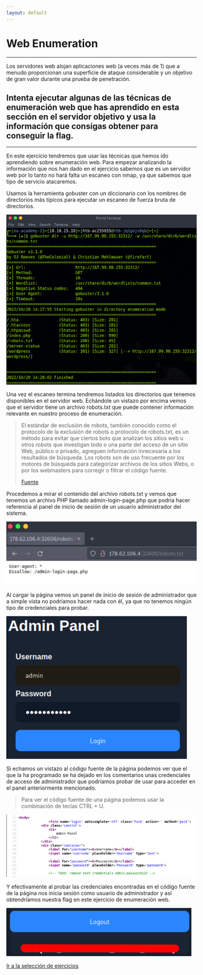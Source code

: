 ```yaml
---
layout: default
---
```


# Web Enumeration
---
Los servidores web alojan aplicaciones web (a veces más de 1) que a menudo proporcionan una superficie de ataque considerable y un objetivo de gran valor durante una prueba de penetración.

## Intenta ejecutar algunas de las técnicas de enumeración web que has aprendido en esta sección en el servidor objetivo y usa la información que consigas obtener para conseguir la flag.
---
En este ejercicio tendremos que usar las técnicas que hemos ido aprendiendo sobre enumeración web. Para empezar analizando la información que nos han dado en el ejercicio sabemos que es un servidor web por lo tanto no hará falta un escaneo con nmap, ya que sabemos que tipo de servicio atacaremos.

Usamos la herramienta gobuster con un diccionario con los nombres de directorios más típicos para ejecutar un escaneo de fuerza bruta de directorios.

![comando gobuster!](/assets/images/WebEnnumeration/01.png "Comando usado en gobuster para hacer fuerza bruta y sacar la estructura de directorios que tiene el servicio web usando un diccionario.")

Una vez el escaneo termina tendremos listados los directorios que tenemos disponibles en el servidor web. Echándole un vistazo por encima vemos que el servidor tiene un archivo robots.txt que puede contener información relevante en nuestro proceso de enumeración.

>El estándar de exclusión de robots, también conocido como el protocolo de la exclusión de robots o protocolo de robots.txt, es un método para evitar que ciertos bots que analizan los sitios web u otros robots que investigan todo o una parte del acceso de un sitio Web, público o privado, agreguen información innecesaria a los resultados de búsqueda. Los robots son de uso frecuente por los motores de búsqueda para categorizar archivos de los sitios Webs, o por los webmasters para corregir o filtrar el código fuente.
>
>[Fuente](https://es.wikipedia.org/wiki/Est%C3%A1ndar_de_exclusi%C3%B3n_de_robots)

Procedemos a mirar el contenido del archivo robots.txt y vemos que tenemos un archivo PHP llamado admin-login-page.php que podría hacer referencia al panel de inicio de sesión de un usuario administrador del sistema.

![contenido del archivo robots.txt!](/assets/images/WebEnnumeration/02.png "Visualización del contenido del archivo robots.txt")

Al cargar la página vemos un panel de inicio de sesión de administrador que a simple vista no podríamos hacer nada con él, ya que no tenemos ningún tipo de credenciales para probar.

![panel de administrador!](/assets/images/WebEnnumeration/04.png "Panel de administrador")

Si echamos un vistazo al código fuente de la página podemos ver que el que la ha programado se ha dejado en los comentarios unas credenciales de acceso de administrador que podríamos probar de usar para acceder en el panel anteriormente mencionado.

>Para ver el código fuente de una página podemos usar la combinación de teclas CTRL + U.

![código fuente de la página admin-login-page.php!](/assets/images/WebEnnumeration/03.png "Visualización del código fuente de panel de acceso que hemos encontrado en el archivo robots.txt")

Y efectivamente al probar las credenciales encontradas en el código fuente de la página nos inicia sesión como usuario de administrador y así obtendríamos nuestra flag en este ejercicio de enumeración web.

![flag del ejercicio!](/assets/images/WebEnnumeration/05.png "Flag del ejercicio")

[Ir a la selección de ejercicios](../GettingStarted.md)
